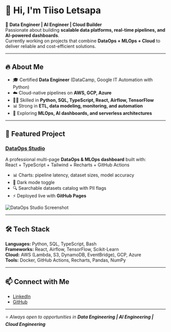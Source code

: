 # 👋 Hi, I'm Tiiso Letsapa  

🚀 **Data Engineer | AI Engineer | Cloud Builder**  
Passionate about building **scalable data platforms, real-time pipelines, and AI-powered dashboards**.  
Currently working on projects that combine **DataOps + MLOps + Cloud** to deliver reliable and cost-efficient solutions.  

---

## 🔥 About Me
- 🎓 Certified **Data Engineer** (DataCamp, Google IT Automation with Python)  
- ☁️ Cloud-native pipelines on **AWS, GCP, Azure**  
- 🧑‍💻 Skilled in **Python, SQL, TypeScript, React, Airflow, TensorFlow**  
- 📊 Strong in **ETL, data modeling, monitoring, and automation**  
- 🔭 Exploring **MLOps, AI dashboards, and serverless architectures**  

---

## 🚀 Featured Project
### [DataOps Studio](https://letsapatiiso07.github.io/dataops-studio)  
A professional multi-page **DataOps & MLOps dashboard** built with:  
React + TypeScript + Tailwind + Recharts + GitHub Actions  

- 📊 Charts: pipeline latency, dataset sizes, model accuracy  
- 🌙 Dark mode toggle  
- 🔍 Searchable datasets catalog with PII flags  
- ⚡ Deployed live with **GitHub Pages**  

![DataOps Studio Screenshot](./docs/screenshots/dashboard.png)  

---

## 🛠️ Tech Stack
**Languages:** Python, SQL, TypeScript, Bash  
**Frameworks:** React, Airflow, TensorFlow, Scikit-Learn  
**Cloud:** AWS (Lambda, S3, DynamoDB, EventBridge), GCP, Azure  
**Tools:** Docker, GitHub Actions, Recharts, Pandas, NumPy  

---

## 📫 Connect with Me
- [LinkedIn](https://linkedin.com/in/tiiso-letsapa-664990209)  
- [GitHub](https://github.com/Letsapatiiso07)  

---

⭐️ _Always open to opportunities in **Data Engineering | AI Engineering | Cloud Engineering**_





